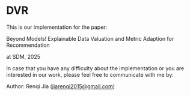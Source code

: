 # DVR
This is our implementation for the paper:

Beyond Models! Explainable Data Valuation and Metric Adaption for Recommendation

at SDM, 2025

In case that you have any difficulty about the implementation or you are interested in our work, please feel free to communicate with me by:

Author: Renqi Jia (jiarenqi2015@gmail.com)

